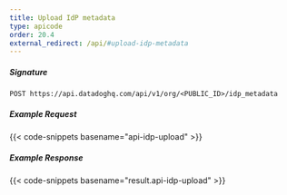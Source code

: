 ```yaml
---
title: Upload IdP metadata
type: apicode
order: 20.4
external_redirect: /api/#upload-idp-metadata
---
```


##### Signature
`POST https://api.datadoghq.com/api/v1/org/<PUBLIC_ID>/idp_metadata`
##### Example Request
{{< code-snippets basename="api-idp-upload" >}}
##### Example Response
{{< code-snippets basename="result.api-idp-upload" >}}

